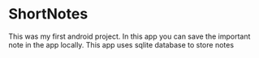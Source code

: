 # ShortNotes
 This was my first android project. In this app you can save the important note in the app locally.
 This app uses sqlite database to store notes
